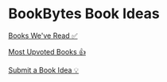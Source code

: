 # BookBytes Book Ideas

[Books We've Read ✅](https://github.com/orbitfm/bookbytes-book-ideas/issues?utf8=%E2%9C%93&q=is%3Aissue+label%3ARead+)

[Most Upvoted Books 👍](https://github.com/orbitfm/bookbytes-book-ideas/issues?q=is%3Aissue+is%3Aopen+sort%3Areactions-%2B1-desc)

[Submit a Book Idea 💡](https://github.com/orbitfm/bookbytes-book-ideas/issues/new)

